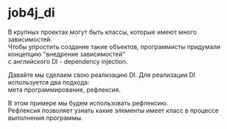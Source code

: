 # job4j_di
В крупных проектах могут быть классы, которые имеют много зависимостей.<br>
Чтобы упростить создание такие объектов, программисты придумали концепцию "внедрение зависимостей"<br>
с английского DI - dependency injection.<br>

Давайте мы сделаем свою реализацию DI. Для реализации DI используется два подхода:<br>
мета программирование, рефлексия.<br>

В этом примере мы будем использовать рефлексию.<br>
Рефлексия позволяет узнать какие элементы имеет класс в процессе выполнения программы.<br>